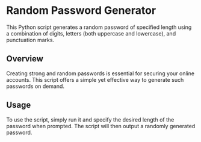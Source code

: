 # Random Password Generator
This Python script generates a random password of specified length using a combination of digits, letters (both uppercase and lowercase), and punctuation marks.

## Overview
Creating strong and random passwords is essential for securing your online accounts. This script offers a simple yet effective way to generate such passwords on demand.

## Usage
To use the script, simply run it and specify the desired length of the password when prompted. The script will then output a randomly generated password.
